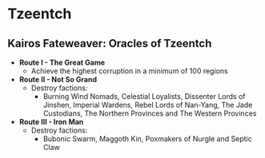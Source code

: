 # Tzeentch

## Kairos Fateweaver: Oracles of Tzeentch

* **Route I - The Great Game**
    * Achieve the highest corruption in a minimum of 100 regions
* **Route II - Not So Grand**
    * Destroy factions:
        * Burning Wind Nomads, Celestial Loyalists, Dissenter Lords of Jinshen, Imperial Wardens, Rebel Lords of 
        Nan-Yang, The Jade Custodians, The Northern Provinces and The Western Provinces 
* **Route III - Iron Man**
    * Destroy factions:
        * Bubonic Swarm, Maggoth Kin, Poxmakers of Nurgle and Septic Claw